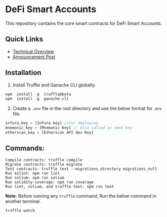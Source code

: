 # DeFi Smart Accounts

This repository contains the core smart contracts for DeFi Smart Accounts. 

## Quick Links
- [Technical Overview](docs/README.md)
- [Announcement Post](https://blog.instadapp.io/instadapp-defi-accounts)

## Installation

1. Install Truffle and Ganache CLI globally.

```javascript
npm  install -g  truffle@beta
npm  install -g  ganache-cli
```

2. Create a `.env` file in the root directory and use the below format for .`env` file.

```javascript
infura_key = [Infura key] //For deploying
mnemonic_key = [Mnemonic Key] // Also called as seed key
etherscan_key = [Etherscan API dev Key]
```  

## Commands:

```
Compile contracts: truffle compile
Migrate contracts: truffle migrate
Test contracts: truffle test --migrations_directory migrations_null
Run eslint: npm run lint
Run solium: npm run solium
Run solidity-coverage: npm run coverage
Run lint, solium, and truffle test: npm run test
```

**Note**: Before running any `truffle` command, Run the below command in another terminal.
```
truffle watch
```
